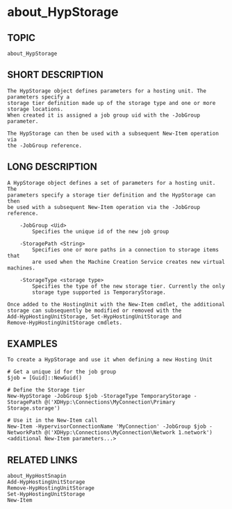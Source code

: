 ﻿# about_HypStorage
## TOPIC
    about_HypStorage 

## SHORT DESCRIPTION
    The HypStorage object defines parameters for a hosting unit. The parameters specify a 
    storage tier definition made up of the storage type and one or more storage locations. 
    When created it is assigned a job group uid with the -JobGroup parameter. 

    The HypStorage can then be used with a subsequent New-Item operation via 
    the -JobGroup reference. 

## LONG DESCRIPTION
    A HypStorage object defines a set of parameters for a hosting unit. The 
    parameters specify a storage tier definition and the HypStorage can then 
    be used with a subsequent New-Item operation via the -JobGroup reference. 

        -JobGroup <Uid> 
            Specifies the unique id of the new job group 

        -StoragePath <String> 
            Specifies one or more paths in a connection to storage items that 
            are used when the Machine Creation Service creates new virtual machines. 
         
        -StorageType <storage type> 
            Specifies the type of the new storage tier. Currently the only 
            storage type supported is TemporaryStorage. 

    Once added to the HostingUnit with the New-Item cmdlet, the additional 
    storage can subsequently be modified or removed with the 
    Add-HypHostingUnitStorage, Set-HypHostingUnitStorage and 
    Remove-HypHostingUnitStorage cmdlets. 

## EXAMPLES
    To create a HypStorage and use it when defining a new Hosting Unit 

	# Get a unique id for the job group 
    $job = [Guid]::NewGuid() 

	# Define the Storage tier 
    New-HypStorage -JobGroup $job -StorageType TemporaryStorage -StoragePath @('XDHyp:\Connections\MyConnection\Primary Storage.storage') 

	# Use it in the New-Item call 
    New-Item -HypervisorConnectionName 'MyConnection' -JobGroup $job -NetworkPath @('XDHyp:\Connections\MyConnection\Network 1.network') <additional New-Item parameters...> 

## RELATED LINKS
    about_HypHostSnapin 
    Add-HypHostingUnitStorage 
    Remove-HypHostingUnitStorage 
    Set-HypHostingUnitStorage 
    New-Item 
